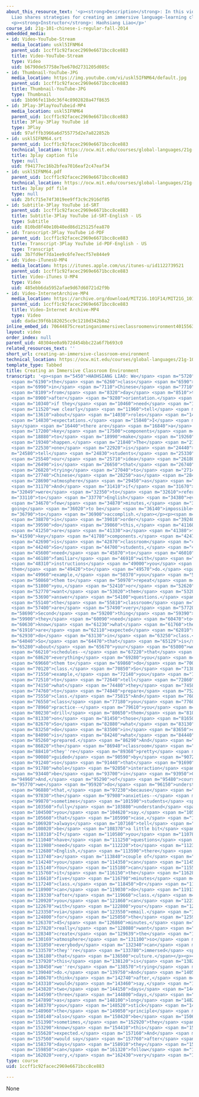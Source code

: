 ```yaml
---
about_this_resource_text: '<p><strong>Description</strong>: In this video, Haohsiang
  Liao shares strategies for creating an immersive language-learning classroom environment.</p>
  <p><strong>Instructor</strong>: Haohsiang Liao</p>'
course_id: 21g-101-chinese-i-regular-fall-2014
embedded_media:
- id: Video-YouTube-Stream
  media_location: uskl5IFNM64
  parent_uid: 1ccff1c92facec2969e6671bcc8ce883
  title: Video-YouTube-Stream
  type: Video
  uid: b6790de57758e7be670d2731205d085c
- id: Thumbnail-YouTube-JPG
  media_location: https://img.youtube.com/vi/uskl5IFNM64/default.jpg
  parent_uid: 1ccff1c92facec2969e6671bcc8ce883
  title: Thumbnail-YouTube-JPG
  type: Thumbnail
  uid: 1bb96fe11bdc36f4c8902828a47f8635
- id: 3Play-3PlayYouTubeid-MP4
  media_location: uskl5IFNM64
  parent_uid: 1ccff1c92facec2969e6671bcc8ce883
  title: 3Play-3Play YouTube id
  type: 3Play
  uid: 97afffb3966a6d755775d2e7a822852b
- id: uskl5IFNM64.srt
  parent_uid: 1ccff1c92facec2969e6671bcc8ce883
  technical_location: https://ocw.mit.edu/courses/global-languages/21g-101-chinese-i-regular-fall-2014/instructor-insights/video-playlist-english/creating-an-immersive-classroom-environment/uskl5IFNM64.srt
  title: 3play caption file
  type: null
  uid: f94177ec16b2bfea7016eaf2c47eaf34
- id: uskl5IFNM64.pdf
  parent_uid: 1ccff1c92facec2969e6671bcc8ce883
  technical_location: https://ocw.mit.edu/courses/global-languages/21g-101-chinese-i-regular-fall-2014/instructor-insights/video-playlist-english/creating-an-immersive-classroom-environment/uskl5IFNM64.pdf
  title: 3play pdf file
  type: null
  uid: 2bfc715e74f3019ee9ff3c9c2916df85
- id: Subtitle-3Play YouTube id-SRT
  parent_uid: 1ccff1c92facec2969e6671bcc8ce883
  title: Subtitle-3Play YouTube id-SRT-English - US
  type: Subtitle
  uid: 810bd8f40e10b40ed86d125125fea870
- id: Transcript-3Play YouTube id-PDF
  parent_uid: 1ccff1c92facec2969e6671bcc8ce883
  title: Transcript-3Play YouTube id-PDF-English - US
  type: Transcript
  uid: 3b7fd9ef7da1ee9c6fe7eecf57e844e9
- id: Video-iTunesU-MP4
  media_location: https://itunes.apple.com/us/itunes-u/id1122739521
  parent_uid: 1ccff1c92facec2969e6671bcc8ce883
  title: Video-iTunes U-MP4
  type: Video
  uid: 485ebb6da5952afae9d67d60721d2f9b
- id: Video-InternetArchive-MP4
  media_location: https://archive.org/download/MIT21G.101F14/MIT21G_101F14_Immersive_Environment_English_300k.mp4
  parent_uid: 1ccff1c92facec2969e6671bcc8ce883
  title: Video-Internet Archive-MP4
  type: Video
  uid: dadac39f6b182025cc9c1210d342b8a2
inline_embed_id: 70644875creatinganimmersiveclassroomenvironment40155632
layout: video
order_index: null
parent_uid: 40304ee0a9b72d454bbc22a6f7b693c0
related_resources_text: ''
short_url: creating-an-immersive-classroom-environment
technical_location: https://ocw.mit.edu/courses/global-languages/21g-101-chinese-i-regular-fall-2014/instructor-insights/video-playlist-english/creating-an-immersive-classroom-environment
template_type: Tabbed
title: Creating an Immersive Classroom Environment
transcript: '<p><span m="5450">HAOHSIANG LIAO: We</span> <span m="5720">conduct</span>
  <span m="6190">the</span> <span m="6260">class</span> <span m="6590">entirely</span>
  <span m="6990">in</span> <span m="7110">Chinese</span> <span m="7710">starting</span>
  <span m="8109">from</span> <span m="8320">day</span> <span m="8510">two,</span>
  <span m="8900">after</span> <span m="9280">orientation.</span> <span m="9950">So</span>
  <span m="10340">if they</span> <span m="10460">need</span> <span m="10730">orientation,</span>
  <span m="11520">we clearly</span> <span m="11960">tell</span> <span m="12180">students</span>
  <span m="13610">about</span> <span m="14030">roles</span> <span m="14400">and</span>
  <span m="14830">expectations.</span> <span m="15840">I</span> <span m="16040">would
  say</span> <span m="16440">there are</span> <span m="16840">a</span> <span m="16930">few</span>
  <span m="17200">key</span> <span m="17500">components</span> <span m="18460">here</span>
  <span m="18880">to</span> <span m="18990">make</span> <span m="19260">it</span>
  <span m="19340">happen.</span> <span m="21840">The</span> <span m="21970">first</span>
  <span m="22530">one</span> <span m="22920">is</span> <span m="24440">we</span> <span
  m="24580">tell</span> <span m="24830">students</span> <span m="25330">that</span>
  <span m="25540">our</span> <span m="25710">idea</span> <span m="26180">here</span>
  <span m="26490">is</span> <span m="26650">that</span> <span m="26740">we''re</span>
  <span m="26820">trying</span> <span m="27040">to</span> <span m="27140">create</span>
  <span m="27740">Chinese</span> <span m="28250">as</span> <span m="28440">an</span>
  <span m="28690">atmosphere</span> <span m="29450">as</span> <span m="29690">possible.</span>
  <span m="31170">And</span> <span m="31410">if</span> <span m="31670">we</span> <span
  m="32049">were</span> <span m="32350">to</span> <span m="32610">refer</span> <span
  m="33110">to</span> <span m="33770">English</span> <span m="34380">every</span>
  <span m="34670">few</span> <span m="34870">minutes,</span> <span m="35600">it''s
  going</span> <span m="36020">to be</span> <span m="36140">impossible</span> <span
  m="36790">to</span> <span m="36900">accomplish.</span></p><p><span m="38040">So</span>
  <span m="38870">in</span> <span m="39010">order</span> <span m="39240">to</span>
  <span m="39590">do</span> <span m="39860">this,</span> <span m="41160">there</span>
  <span m="41250">are</span> <span m="41330">a</span> <span m="41380">few</span> <span
  m="41590">key</span> <span m="41780">components.</span> <span m="42470">One</span>
  <span m="42690">is</span> <span m="42870">classroom</span> <span m="43320">expressions.</span>
  <span m="44240">So</span> <span m="44700">students,</span> <span m="45440">they</span>
  <span m="45600">need</span> <span m="45870">to</span> <span m="46010">be</span>
  <span m="46180">familiar</span> <span m="46910">with</span> <span m="47560">those</span>
  <span m="48310">instructions</span> <span m="49000">you</span> <span m="49120">want
  them</span> <span m="49420">to</span> <span m="49570">do.</span> <span m="49770">For</span>
  <span m="49960">example,</span> <span m="50370">you</span> <span m="50470">want</span>
  <span m="50860">them to</span> <span m="50970">repeat</span> <span m="51480">after</span>
  <span m="51800">you,</span> <span m="52410">or</span> <span m="52620">you</span>
  <span m="52770">want</span> <span m="53020">them</span> <span m="53200">to</span>
  <span m="53690">answer</span> <span m="54100">questions.</span> <span m="54890">So</span>
  <span m="55140">the</span> <span m="55810">classroom</span> <span m="56770">expressions</span>
  <span m="57400">are</span> <span m="57490">very</span> <span m="57720">important.</span></p><p><span
  m="58690">Second</span> <span m="59200">thing</span> <span m="59390">is</span> <span
  m="59900">they</span> <span m="60090">need</span> <span m="60470">to</span> <span
  m="60630">know</span> <span m="61230">what</span> <span m="61760">they</span> <span
  m="61910">are</span> <span m="62110">expected</span> <span m="62810">to</span> <span
  m="62930">do</span> <span m="63130">in</span> <span m="63250">class.</span> <span
  m="64040">So</span> <span m="64470">that</span> <span m="65129">is</span> <span
  m="65280">about</span> <span m="65670">your</span> <span m="65800">weekly</span>
  <span m="66210">schedules--</span> <span m="67220">that</span> <span m="67680">detail,</span>
  <span m="68620">everything</span> <span m="69280">you</span> <span m="69450">want</span>
  <span m="69660">them to</span> <span m="69860">do</span> <span m="70010">in</span>
  <span m="70120">class.</span> <span m="70850">So</span> <span m="71380">for</span>
  <span m="71550">example,</span> <span m="72140">you</span> <span m="72290">need</span>
  <span m="72510">to</span> <span m="72640">tell</span> <span m="72860">students</span>
  <span m="74150">what</span> <span m="74480">they</span> <span m="74580">need</span>
  <span m="74760">to</span> <span m="74840">prepare</span> <span m="75220">before</span>
  <span m="75550">class.</span> <span m="75815">And</span> <span m="76080">in</span>
  <span m="76550">class</span> <span m="77180">you</span> <span m="77600">only</span>
  <span m="78960">practice--</span> <span m="79610">you</span> <span m="79950">only</span>
  <span m="80230">drill</span> <span m="80650">them</span> <span m="81050">based</span>
  <span m="81330">on</span> <span m="81450">those</span> <span m="81650">materials.</span>
  <span m="82670">So</span> <span m="82880">what</span> <span m="83130">they</span>
  <span m="83250">do</span> <span m="83500">in</span> <span m="83650">class</span>
  <span m="84090">is</span> <span m="84240">what</span> <span m="84440">they''ve</span>
  <span m="85260">prepared.</span> <span m="86290">And</span> <span m="86670">with</span>
  <span m="86820">the</span> <span m="86940">classroom</span> <span m="87320">expressions,</span>
  <span m="88410">they''re</span> <span m="89360">pretty</span> <span m="89680">easily</span>
  <span m="90080">guided</span> <span m="90590">by</span> <span m="90720">you</span>
  <span m="91240">so</span> <span m="91440">that</span> <span m="91690">the</span>
  <span m="91780">whole</span> <span m="92050">interaction</span> <span m="93190">can</span>
  <span m="93440">be</span> <span m="93700">in</span> <span m="93950">Chinese.</span></p><p><span
  m="94960">And,</span> <span m="95290">of</span> <span m="95480">course,</span> <span
  m="95770">we</span> <span m="95920">do</span> <span m="96150">understand</span>
  <span m="96880">that,</span> <span m="97230">because</span> <span m="97660">of</span>
  <span m="97830">the</span> <span m="97980">anxieties--</span> <span m="98910">or</span>
  <span m="99870">sometimes</span> <span m="101590">students</span> <span m="103160">cannot</span>
  <span m="103560">fully</span> <span m="103880">understand</span> <span m="104350">what</span>
  <span m="104500">you</span> <span m="104620">say.</span> <span m="105230">In</span>
  <span m="105660">that</span> <span m="105990">case,</span> <span m="106720">we</span>
  <span m="106920">always</span> <span m="107160">tell</span> <span m="107380">students</span>
  <span m="108020">be</span> <span m="108370">a little bit</span> <span m="108850">patient.</span>
  <span m="110310">If</span> <span m="110580">you</span> <span m="110780">really</span>
  <span m="111040">have</span> <span m="111250">questions</span> <span m="111850">you</span>
  <span m="111980">need</span> <span m="112220">to</span> <span m="112360">ask in</span>
  <span m="112680">English,</span> <span m="113590">there</span> <span m="113710">are</span>
  <span m="113740">a</span> <span m="113840">couple of</span> <span m="113990">things</span>
  <span m="114240">you</span> <span m="114350">can</span> <span m="114540">do.</span>
  <span m="115140">You</span> <span m="115180">can</span> <span m="115550">do</span>
  <span m="115760">it</span> <span m="116150">the</span> <span m="116280">last</span>
  <span m="116610">five</span> <span m="116790">minutes</span> <span m="117130">of</span>
  <span m="117240">class.</span> <span m="118450">Or</span> <span m="118830">you</span>
  <span m="118900">can</span> <span m="119030">do</span> <span m="119170">it</span>
  <span m="119330">after</span> <span m="119660">class.</span> <span m="120340">Or</span>
  <span m="120920">you</span> <span m="121860">can</span> <span m="122100">communicate</span>
  <span m="122670">with</span> <span m="122800">your</span> <span m="122900">instructor</span>
  <span m="123350">via</span> <span m="123550">email.</span> <span m="124470">But</span>
  <span m="124800">for</span> <span m="125050">the</span> <span m="125970">first</span>
  <span m="126370">45</span> <span m="126860">minutes,</span> <span m="127520">we</span>
  <span m="127820">really</span> <span m="128080">want</span> <span m="128270">to</span>
  <span m="128340">create</span> <span m="129639">the</span> <span m="129780">Chinese</span>
  <span m="130169">atmosphere</span> <span m="131100">so</span> <span m="131550">that</span>
  <span m="131850">everybody</span> <span m="132340">can</span> <span m="132590">feel</span>
  <span m="133570">they''re</span> <span m="133780">immersed</span> <span m="134740">in</span>
  <span m="136180">that</span> <span m="136500">culture.</span></p><p><span m="137760">So</span>
  <span m="137920">this</span> <span m="138120">is</span> <span m="138240">what</span>
  <span m="138450">we''re</span> <span m="138570">trying</span> <span m="138880">to</span>
  <span m="139040">do.</span> <span m="139750">And</span> <span m="140580">I</span>
  <span m="140670">think</span> <span m="142740">after,</span> <span m="143240">I</span>
  <span m="143310">would</span> <span m="143460">say,</span> <span m="143690">the</span>
  <span m="143820">two</span> <span m="144150">days</span> <span m="144410">or</span>
  <span m="144590">three</span> <span m="144800">days,</span> <span m="147290">students--</span>
  <span m="147890">as</span> <span m="148100">long</span> <span m="148230">as</span>
  <span m="148370">you</span> <span m="148520">stick</span> <span m="148860">to</span>
  <span m="148960">the</span> <span m="149050">principle</span> <span m="149920">and</span>
  <span m="150140">also</span> <span m="150420">be</span> <span m="150650">accommodating</span>
  <span m="151390">sometimes,</span> <span m="152920">they</span> <span m="153080">would</span>
  <span m="153290">know</span> <span m="154410">this</span> <span m="154780">is</span>
  <span m="155620">expected.</span> <span m="157160">And</span> <span m="157510">I</span>
  <span m="157560">would say</span> <span m="157760">after</span> <span m="158180">three</span>
  <span m="158370">days</span> <span m="158910">they</span> <span m="159200">usually</span>
  <span m="159850">can</span> <span m="161320">follow</span> <span m="161700">along</span>
  <span m="162020">very,</span> <span m="162430">very</span> <span m="162620">well.</span></p>'
type: course
uid: 1ccff1c92facec2969e6671bcc8ce883

---
```

None